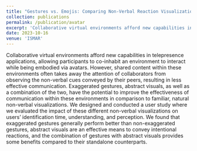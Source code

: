 ```yaml
---
title: "Gestures vs. Emojis: Comparing Non-Verbal Reaction Visualizations for Immersive Collaboration"
collection: publications
permalink: /publication/avatar
excerpt: 'Collaborative virtual environments afford new capabilities in telepresence applications, allowing participants to co-inhabit an environment to interact while being embodied via avatars. However, shared content within these environments often takes away the attention of collaborators from observing the non-verbal cues conveyed by their peers, resulting in less effective communication. '
date: 2023-10-16
venue: 'ISMAR'
---
```

Collaborative virtual environments afford new capabilities in telepresence applications, allowing participants to co-inhabit an environment to interact while being embodied via avatars. However, shared content within these environments often takes away the attention of collaborators from observing the non-verbal cues conveyed by their peers, resulting in less effective communication. Exaggerated gestures, abstract visuals, as well as a combination of the two, have the potential to improve the effectiveness of communication within these environments in comparison to familiar, natural non-verbal visualizations. We designed and conducted a user study where we evaluated the impact of these different non-verbal visualizations on users’ identification time, understanding, and perception. We found that exaggerated gestures generally perform better than non-exaggerated gestures, abstract visuals are an effective means to convey intentional reactions, and the combination of gestures with abstract visuals provides some benefits compared to their standalone counterparts.
